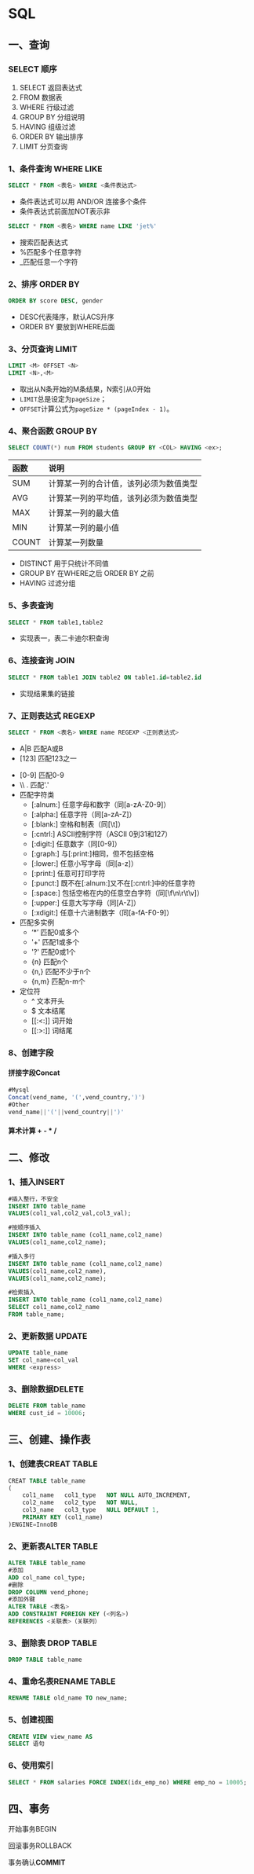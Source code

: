 # SQL

## 一、查询

### SELECT 顺序

1. SELECT 返回表达式
2. FROM 数据表
3. WHERE 行级过滤
4. GROUP BY 分组说明
5. HAVING 组级过滤
6. ORDER BY 输出排序
7. LIMIT 分页查询

### 1、条件查询 WHERE LIKE

```sql
SELECT * FROM <表名> WHERE <条件表达式>
```

* 条件表达式可以用 AND/OR 连接多个条件
* 条件表达式前面加NOT表示非

```sql
SELECT * FROM <表名> WHERE name LIKE 'jet%'
```

* 搜索匹配表达式
* %匹配多个任意字符
* _匹配任意一个字符



### 2、排序 ORDER BY

```sql
ORDER BY score DESC, gender
```

* DESC代表降序，默认ACS升序
* ORDER BY 要放到WHERE后面

### 3、分页查询 LIMIT

```sql
LIMIT <M> OFFSET <N>
LIMIT <N>,<M>
```

* 取出从N条开始的M条结果，N索引从0开始
* `LIMIT`总是设定为`pageSize`；
* `OFFSET`计算公式为`pageSize * (pageIndex - 1)`。

### 4、聚合函数 GROUP BY

```sql
SELECT COUNT(*) num FROM students GROUP BY <COL> HAVING <ex>;
```

| 函数  | 说明                                   |
| :---- | :------------------------------------- |
| SUM   | 计算某一列的合计值，该列必须为数值类型 |
| AVG   | 计算某一列的平均值，该列必须为数值类型 |
| MAX   | 计算某一列的最大值                     |
| MIN   | 计算某一列的最小值                     |
| COUNT | 计算某一列数量                         |

* DISTINCT 用于只统计不同值
* GROUP BY 在WHERE之后 ORDER BY 之前
* HAVING 过滤分组

### 5、多表查询

```sql
SELECT * FROM table1,table2
```

* 实现表一，表二卡迪尔积查询

### 6、连接查询 JOIN

```sql
SELECT * FROM table1 JOIN table2 ON table1.id=table2.id
```

* 实现结果集的链接

### 7、正则表达式  REGEXP

```sql
SELECT * FROM <表名> WHERE name REGEXP <正则表达式>
```

* A|B   匹配A或B
* [123] 匹配123之一

- [0-9] 匹配0-9
- \\\ .  匹配'.'
- 匹配字符类
  - [:alnum:] 任意字母和数字（同[a-zA-Z0-9]）
  - [:alpha:] 任意字符（同[a-zA-Z]）
  - [:blank:] 空格和制表（同[\\t]）
  - [:cntrl:] ASCII控制字符（ASCII 0到31和127）
  - [:digit:] 任意数字（同[0-9]）
  - [:graph:] 与[:print:]相同，但不包括空格
  - [:lower:] 任意小写字母（同[a-z]）
  - [:print:] 任意可打印字符
  - [:punct:] 既不在[:alnum:]又不在[:cntrl:]中的任意字符
  - [:space:] 包括空格在内的任意空白字符（同[\\f\\n\\r\\t\\v]）
  - [:upper:] 任意大写字母（同[A-Z]）
  - [:xdigit:] 任意十六进制数字（同[a-fA-F0-9]）
- 匹配多实例
  -  ‘*’ 匹配0或多个
  - '+' 匹配1或多个
  - '?' 匹配0或1个
  - {n} 匹配n个
  - {n,} 匹配不少于n个
  - {n,m} 匹配n-m个
- 定位符
  - ^ 文本开头
  - $ 文本结尾
  - [[:<:]] 词开始
  - [[:>:]] 词结尾

### 8、创建字段

#### 拼接字段Concat

```sql
#Mysql
Concat(vend_name, '(',vend_country,')')
#Other
vend_name||'('||vend_country||')'
```

#### 算术计算 + - * /

## 二、修改

### 1、插入INSERT

```sql 
#插入整行，不安全
INSERT INTO table_name
VALUES(col1_val,col2_val,col3_val);

#按顺序插入
INSERT INTO table_name (col1_name,col2_name)
VALUES(col1_name,col2_name);

#插入多行
INSERT INTO table_name (col1_name,col2_name)
VALUES(col1_name,col2_name),
VALUES(col1_name,col2_name);

#检索插入
INSERT INTO table_name (col1_name,col2_name)
SELECT col1_name,col2_name
FROM table_name;
```

### 2、更新数据 UPDATE

```sql
UPDATE table_name
SET col_name=col_val
WHERE <express>
```

### 3、删除数据DELETE

```sql
DELETE FROM table_name
WHERE cust_id = 10006;
```

## 三、创建、操作表

### 1、创建表CREAT TABLE

```sql
CREAT TABLE table_name
(
	col1_name	col1_type	NOT NULL AUTO_INCREMENT,
    col2_name	col2_type	NOT NULL,
    col3_name	col3_type	NULL DEFAULT 1,
    PRIMARY KEY (col1_name)
)ENGINE=InnoDB
```

### 2、更新表ALTER TABLE

```sql
ALTER TABLE table_name
#添加
ADD col_name col_type;
#删除
DROP COLUMN vend_phone;
#添加外键
ALTER TABLE <表名>
ADD CONSTRAINT FOREIGN KEY (<列名>)
REFERENCES <关联表>（关联列）
```

### 3、删除表 DROP TABLE

```sql
DROP TABLE table_name
```

### 4、重命名表RENAME TABLE

```sql
RENAME TABLE old_name TO new_name;
```

### 5、创建视图

```sql
CREATE VIEW view_name AS
SELECT 语句
```

### 6、使用索引

```sql
SELECT * FROM salaries FORCE INDEX(idx_emp_no) WHERE emp_no = 10005;
```

## 四、事务

开始事务BEGIN

回滚事务ROLLBACK

事务确认**COMMIT**  
